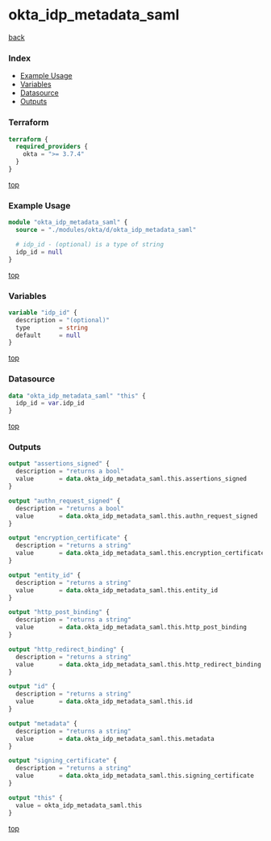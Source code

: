 # okta_idp_metadata_saml

[back](../okta.md)

### Index

- [Example Usage](#example-usage)
- [Variables](#variables)
- [Datasource](#datasource)
- [Outputs](#outputs)

### Terraform

```terraform
terraform {
  required_providers {
    okta = ">= 3.7.4"
  }
}
```

[top](#index)

### Example Usage

```terraform
module "okta_idp_metadata_saml" {
  source = "./modules/okta/d/okta_idp_metadata_saml"

  # idp_id - (optional) is a type of string
  idp_id = null
}
```

[top](#index)

### Variables

```terraform
variable "idp_id" {
  description = "(optional)"
  type        = string
  default     = null
}
```

[top](#index)

### Datasource

```terraform
data "okta_idp_metadata_saml" "this" {
  idp_id = var.idp_id
}
```

[top](#index)

### Outputs

```terraform
output "assertions_signed" {
  description = "returns a bool"
  value       = data.okta_idp_metadata_saml.this.assertions_signed
}

output "authn_request_signed" {
  description = "returns a bool"
  value       = data.okta_idp_metadata_saml.this.authn_request_signed
}

output "encryption_certificate" {
  description = "returns a string"
  value       = data.okta_idp_metadata_saml.this.encryption_certificate
}

output "entity_id" {
  description = "returns a string"
  value       = data.okta_idp_metadata_saml.this.entity_id
}

output "http_post_binding" {
  description = "returns a string"
  value       = data.okta_idp_metadata_saml.this.http_post_binding
}

output "http_redirect_binding" {
  description = "returns a string"
  value       = data.okta_idp_metadata_saml.this.http_redirect_binding
}

output "id" {
  description = "returns a string"
  value       = data.okta_idp_metadata_saml.this.id
}

output "metadata" {
  description = "returns a string"
  value       = data.okta_idp_metadata_saml.this.metadata
}

output "signing_certificate" {
  description = "returns a string"
  value       = data.okta_idp_metadata_saml.this.signing_certificate
}

output "this" {
  value = okta_idp_metadata_saml.this
}
```

[top](#index)